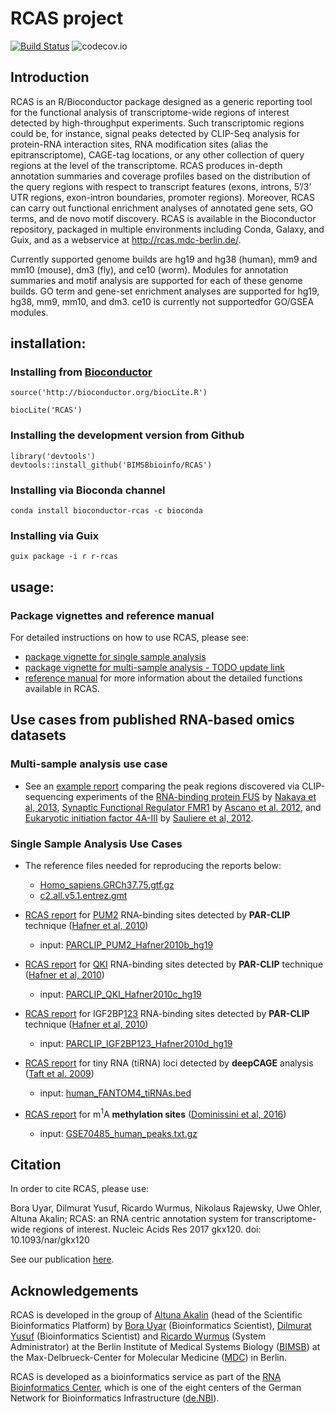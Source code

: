 # RCAS project

[![Build Status](https://travis-ci.org/BIMSBbioinfo/RCAS.svg?branch=master)](https://travis-ci.org/BIMSBbioinfo/RCAS)
![codecov.io](https://codecov.io/github/BIMSBbioinfo/RCAS/coverage.svg?branch=master)

## Introduction

RCAS is an R/Bioconductor package designed as a generic reporting tool
for the functional analysis of transcriptome-wide regions of interest detected
by high-throughput experiments. Such transcriptomic regions could be,
for instance, signal peaks detected by CLIP-Seq analysis for protein-RNA
interaction sites, RNA modification sites (alias the epitranscriptome),
CAGE-tag locations, or any other collection of query regions at the level of
the transcriptome. RCAS produces in-depth annotation summaries and
coverage profiles based on the distribution of the query regions with respect
to transcript features (exons, introns, 5’/3’ UTR regions, exon-intron
boundaries, promoter regions). Moreover, RCAS can carry out functional
enrichment analyses of annotated gene sets, GO terms, and de novo motif
discovery. RCAS is available in the Bioconductor repository, packaged in multiple
environments including Conda, Galaxy, and Guix, and as a webservice
at http://rcas.mdc-berlin.de/.

Currently supported genome builds are hg19 and hg38 (human), mm9 and mm10 (mouse), dm3 (fly), and ce10 (worm). 
Modules for annotation summaries and motif analysis are supported for each of these genome  builds. 
GO term and gene-set enrichment analyses are supported for hg19, hg38, mm9, mm10, and dm3. ce10 is currently not supportedfor GO/GSEA modules. 

## installation:

### Installing from [Bioconductor](http://bioconductor.org/packages/3.4/bioc/html/RCAS.html)
`source('http://bioconductor.org/biocLite.R')`

`biocLite('RCAS')`

### Installing the development version from Github
```
library('devtools')
devtools::install_github('BIMSBbioinfo/RCAS')
```

### Installing via Bioconda channel

`conda install bioconductor-rcas -c bioconda`

### Installing via Guix

`guix package -i r r-rcas`

## usage:

### Package vignettes and reference manual

For detailed instructions on how to use RCAS, please see: 
  - [package vignette for single sample analysis](http://bioconductor.org/packages/release/bioc/vignettes/RCAS/inst/doc/RCAS.vignette.html) 
  - [package vignette for multi-sample analysis - TODO update link]()
  - [reference manual](http://bioconductor.org/packages/3.4/bioc/manuals/RCAS/man/RCAS.pdf) for more information about the detailed functions available in RCAS.

## Use cases from published RNA-based omics datasets

### Multi-sample analysis use case

- See an [example report](https://bimsbstatic.mdc-berlin.de/akalin/buyar/RCAS/1.4.2/RCAS.html) comparing the peak regions discovered via CLIP-sequencing experiments of the [RNA-binding protein FUS](http://www.uniprot.org/uniprot/P35637) by [Nakaya et al, 2013](https://www.ncbi.nlm.nih.gov/pubmed/23389473), [Synaptic Functional Regulator FMR1](http://www.uniprot.org/uniprot/Q06787) by [Ascano et al. 2012](https://www.ncbi.nlm.nih.gov/pubmed/23235829), and [Eukaryotic initiation factor 4A-III](http://www.uniprot.org/uniprot/P38919) by [Sauliere et al, 2012](https://www.ncbi.nlm.nih.gov/pubmed/23085716).


### Single Sample Analysis Use Cases

- The reference files needed for reproducing the reports below:
    - [Homo_sapiens.GRCh37.75.gtf.gz]( http://ftp.ensembl.org/pub/release-75/gtf/homo_sapiens/Homo_sapiens.GRCh37.75.gtf.gz)
    - [c2.all.v5.1.entrez.gmt](http://software.broadinstitute.org/gsea/msigdb/download_file.jsp?filePath=/resources/msigdb/5.1/c2.all.v5.1.entrez.gmt)

- [RCAS report](https://bimsbstatic.mdc-berlin.de/akalin/buyar/RCAS/1.1.1/PARCLIP_PUM2_Hafner2010b_hg19.bed.RCAS.report.html) for [PUM2](http://www.uniprot.org/uniprot/Q8TB72) RNA-binding sites detected by **PAR-CLIP** technique ([Hafner et al, 2010](https://www.ncbi.nlm.nih.gov/pubmed/20371350))
  - input:  [PARCLIP_PUM2_Hafner2010b_hg19](http://dorina.mdc-berlin.de/api/v1.0/download/regulator/hg19/PARCLIP_PUM2_Hafner2010b_hg19)


- [RCAS report](https://bimsbstatic.mdc-berlin.de/akalin/buyar/RCAS/1.1.1/PARCLIP_QKI_Hafner2010c_hg19.bed.RCAS.report.html) for [QKI](http://www.uniprot.org/uniprot/Q96PU8) RNA-binding sites detected by **PAR-CLIP** technique ([Hafner et al, 2010](https://www.ncbi.nlm.nih.gov/pubmed/20371350))
  - input: [PARCLIP_QKI_Hafner2010c_hg19](http://dorina.mdc-berlin.de/api/v1.0/download/regulator/hg19/PARCLIP_QKI_Hafner2010c_hg19 )


- [RCAS report](https://bimsbstatic.mdc-berlin.de/akalin/buyar/RCAS/1.1.1/PARCLIP_IGF2BP123_Hafner2010d_hg19.bed.RCAS.report.html) for IGF2BP[1](http://www.uniprot.org/uniprot/Q9NZI8)[2](http://www.uniprot.org/uniprot/Q9Y6M1)[3](http://www.uniprot.org/uniprot/O00425) RNA-binding sites detected by **PAR-CLIP** technique ([Hafner et al, 2010](https://www.ncbi.nlm.nih.gov/pubmed/20371350))
  - input:  [PARCLIP_IGF2BP123_Hafner2010d_hg19](http://dorina.mdc-berlin.de/api/v1.0/download/regulator/hg19/PARCLIP_IGF2BP123_Hafner2010d_hg19)


- [RCAS report](https://bimsbstatic.mdc-berlin.de/akalin/buyar/RCAS/1.1.1/human_FANTOM4_tiRNAs-hg19.bed.RCAS.report.html) for tiny RNA (tiRNA) loci detected by **deepCAGE** analysis ([Taft et al. 2009](https://www.ncbi.nlm.nih.gov/pubmed/19377478))
    - input: [human_FANTOM4_tiRNAs.bed](http://fantom.gsc.riken.jp/4/download/Supplemental_Materials/Taft_et_al_2009/human_FANTOM4_tiRNAs.bed)


- [RCAS report](https://bimsbstatic.mdc-berlin.de/akalin/buyar/RCAS/1.1.1/m1Asites.dominissini.2016.resized.bed.RCAS.report.html) for m<sup>1</sup>A **methylation sites** ([Dominissini et al, 2016](https://www.ncbi.nlm.nih.gov/pubmed/26863196))
    - input: [GSE70485_human_peaks.txt.gz](http://www.ncbi.nlm.nih.gov/geo/download/?acc=GSE70485&format=file&file=GSE70485%5Fhuman%5Fpeaks%2Etxt%2Egz)

## Citation
In order to cite RCAS, please use: 

Bora Uyar, Dilmurat Yusuf, Ricardo Wurmus, Nikolaus Rajewsky, Uwe Ohler, Altuna Akalin; RCAS: an RNA centric annotation
  system for transcriptome-wide regions of interest. Nucleic Acids Res 2017 gkx120. doi: 10.1093/nar/gkx120

See our publication [here](https://academic.oup.com/nar/article/3038237/RCAS-an-RNA-centric-annotation-system-for). 

## Acknowledgements

RCAS is developed in the group of
[Altuna Akalin](http://bioinformatics.mdc-berlin.de/team.html#altuna-akalin-phd)
(head of the Scientific Bioinformatics Platform) by
[Bora Uyar](http://bioinformatics.mdc-berlin.de/team.html#bora-uyar-phd)
(Bioinformatics Scientist),
[Dilmurat Yusuf](http://bioinformatics.mdc-berlin.de/team.html#dilmurat-yusuf-phd)
(Bioinformatics Scientist) and
[Ricardo Wurmus](http://bioinformatics.mdc-berlin.de/team.html#ricardo-wurmus)
(System Administrator) at the Berlin Institute of Medical Systems Biology
([BIMSB](https://www.mdc-berlin.de/13800178/en/bimsb))
at the Max-Delbrueck-Center for Molecular Medicine
([MDC](https://www.mdc-berlin.de)) in Berlin.

RCAS is developed as a bioinformatics service as part of
the [RNA Bioinformatics Center](http://www.denbi.de/index.php/rbc),
which is one of the eight centers of
the German Network for Bioinformatics Infrastructure
([de.NBI](http://www.denbi.de/)).

